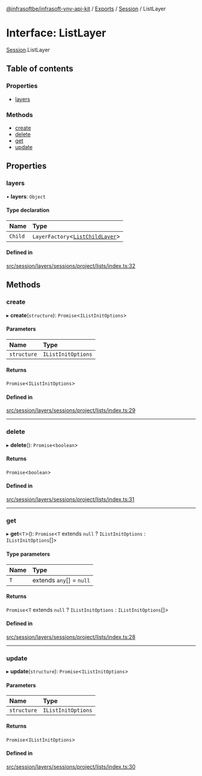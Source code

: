 [@infrasoftbe/infrasoft-vnv-api-kit](../README.md) / [Exports](../modules.md) / [Session](../modules/Session.md) / ListLayer

# Interface: ListLayer

[Session](../modules/Session.md).ListLayer

## Table of contents

### Properties

- [layers](Session.ListLayer.md#layers)

### Methods

- [create](Session.ListLayer.md#create)
- [delete](Session.ListLayer.md#delete)
- [get](Session.ListLayer.md#get)
- [update](Session.ListLayer.md#update)

## Properties

### layers

• **layers**: `Object`

#### Type declaration

| Name | Type |
| :------ | :------ |
| `Child` | `LayerFactory`\<[`ListChildLayer`](Session.ListChildLayer.md)\> |

#### Defined in

[src/session/layers/sessions/project/lists/index.ts:32](https://github.com/infrasoftbe/Infrasoft-vnv-api-kit/blob/63c0e77/src/session/layers/sessions/project/lists/index.ts#L32)

## Methods

### create

▸ **create**(`structure`): `Promise`\<`IListInitOptions`\>

#### Parameters

| Name | Type |
| :------ | :------ |
| `structure` | `IListInitOptions` |

#### Returns

`Promise`\<`IListInitOptions`\>

#### Defined in

[src/session/layers/sessions/project/lists/index.ts:29](https://github.com/infrasoftbe/Infrasoft-vnv-api-kit/blob/63c0e77/src/session/layers/sessions/project/lists/index.ts#L29)

___

### delete

▸ **delete**(): `Promise`\<`boolean`\>

#### Returns

`Promise`\<`boolean`\>

#### Defined in

[src/session/layers/sessions/project/lists/index.ts:31](https://github.com/infrasoftbe/Infrasoft-vnv-api-kit/blob/63c0e77/src/session/layers/sessions/project/lists/index.ts#L31)

___

### get

▸ **get**\<`T`\>(): `Promise`\<`T` extends ``null`` ? `IListInitOptions` : `IListInitOptions`[]\>

#### Type parameters

| Name | Type |
| :------ | :------ |
| `T` | extends `any`[] = ``null`` |

#### Returns

`Promise`\<`T` extends ``null`` ? `IListInitOptions` : `IListInitOptions`[]\>

#### Defined in

[src/session/layers/sessions/project/lists/index.ts:28](https://github.com/infrasoftbe/Infrasoft-vnv-api-kit/blob/63c0e77/src/session/layers/sessions/project/lists/index.ts#L28)

___

### update

▸ **update**(`structure`): `Promise`\<`IListInitOptions`\>

#### Parameters

| Name | Type |
| :------ | :------ |
| `structure` | `IListInitOptions` |

#### Returns

`Promise`\<`IListInitOptions`\>

#### Defined in

[src/session/layers/sessions/project/lists/index.ts:30](https://github.com/infrasoftbe/Infrasoft-vnv-api-kit/blob/63c0e77/src/session/layers/sessions/project/lists/index.ts#L30)
